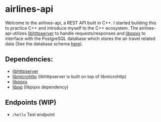 # airlines-api

Welcome to the airlines-api, a REST API built in C++. I started building this to practice C++
and introduce myself to the C++ ecosystem. The airlines-api utilizes [libhttpserver](https://github.com/etr/libhttpserver)
to handle requests/responses and [libpqxx](https://github.com/jtv/libpqxx) to interface
with the PostgreSQL database which stores the air travel related data (See the database schema [here](https://github.com/JosueLugaro/airlines-api/wiki/Database-schema)).

## Dependencies:

- [libhttpserver](https://github.com/etr/libhttpserver)
- [libmicrohttp](https://www.gnu.org/software/libmicrohttpd/) (libhttpserver is built on top of libmicrohttp)
- [libpqxx](https://github.com/jtv/libpqxx)
- [libpq](https://www.postgresql.org/docs/current/libpq.html) (libpqxx dependency)

## Endpoints (WIP)

- `/hello` Test endpoint
